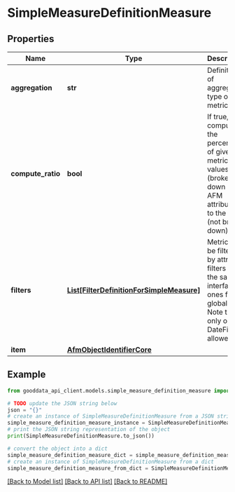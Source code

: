 # SimpleMeasureDefinitionMeasure


## Properties

Name | Type | Description | Notes
------------ | ------------- | ------------- | -------------
**aggregation** | **str** | Definition of aggregation type of the metric. | [optional] 
**compute_ratio** | **bool** | If true, compute the percentage of given metric values (broken down by AFM attributes) to the total (not broken down). | [optional] [default to False]
**filters** | [**List[FilterDefinitionForSimpleMeasure]**](FilterDefinitionForSimpleMeasure.md) | Metrics can be filtered by attribute filters with the same interface as ones for global AFM. Note that only one DateFilter is allowed. | [optional] 
**item** | [**AfmObjectIdentifierCore**](AfmObjectIdentifierCore.md) |  | 

## Example

```python
from gooddata_api_client.models.simple_measure_definition_measure import SimpleMeasureDefinitionMeasure

# TODO update the JSON string below
json = "{}"
# create an instance of SimpleMeasureDefinitionMeasure from a JSON string
simple_measure_definition_measure_instance = SimpleMeasureDefinitionMeasure.from_json(json)
# print the JSON string representation of the object
print(SimpleMeasureDefinitionMeasure.to_json())

# convert the object into a dict
simple_measure_definition_measure_dict = simple_measure_definition_measure_instance.to_dict()
# create an instance of SimpleMeasureDefinitionMeasure from a dict
simple_measure_definition_measure_from_dict = SimpleMeasureDefinitionMeasure.from_dict(simple_measure_definition_measure_dict)
```
[[Back to Model list]](../README.md#documentation-for-models) [[Back to API list]](../README.md#documentation-for-api-endpoints) [[Back to README]](../README.md)


